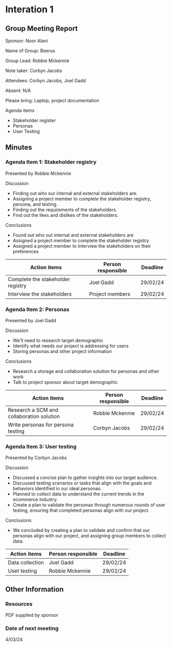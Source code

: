 # Interation 1

## Group Meeting Report

Sponsor: Noor Alani

Name of Group: Beerus

Group Lead: Robbie Mckennie

Note taker: Corbyn Jacobs

Attendees: Corbyn Jacobs, Joel Gadd

Absent: N/A

Please bring: Laptop, project documentation

Agenda items
 - Stakeholder register
 - Personas
 - User Testing

## Minutes

### Agenda Item 1: Stakeholder registry

Presented by Robbie Mckennie

Discussion
 - Finding out who our internal and external stakeholders are.
 - Assigning a project member to complete the stakeholder registry, persona, and testing.
 - Finding out the requirements of the stakeholders.
 - Find out the likes and dislikes of the stakeholders.

Conclusions
 - Found out who out internal and external stakeholders are
 - Assigned a project member to complete the stakeholder registry
 - Assigned a project member to interview the stakeholders on their preferences

|Action items|Person responsible|Deadline|
|-|-|-|
|Complete the stakeholder registry|Joel Gadd|29/02/24|
|Interview the stakeholders|Project members|29/02/24|

### Agenda Item 2: Personas

Presented by Joel Gadd

Discussion
 - We'll need to research target demographic
 - Identify what needs our project is addressing for users
 - Storing personas and other project information

Conclusions
 - Research a storage and collaboration solution for personas and other work
 - Talk to project sponsor about target demographic

|Action items|Person responsible|Deadline|
|-|-|-|
|Research a SCM and collaboration solution|Robbie Mckennie|29/02/24|
|Write personas for persona testing|Corbyn Jacobs|29/02/24|

### Agenda Item 3: User testing

Presented by Corbyn Jacobs

Discussion
 - Discussed a concise plan to gather insights into our target audience.
 - Discuused testing scenarios or tasks that align with the goals and behaviors identified in our ideal personas.
 - Planned to collect data to understand the current trends in the ecommerce industry.
 - Create a plan to validate the personas through numerous rounds of user testing, ensuring that completed personas align with our project.
 

Conclusions
 - We concluded by creating a plan to validate and confirm that our personas align with our project, and assigning group members to collect data.

|Action items|Person responsible|Deadline|
|-|-|-|
|Data collection|Joel Gadd|29/02/24|
|Uset testing|Robbie Mckennie|29/02/24|
## Other Information

### Resources

PDF supplied by sponsor

### Date of next meeting

4/03/24
